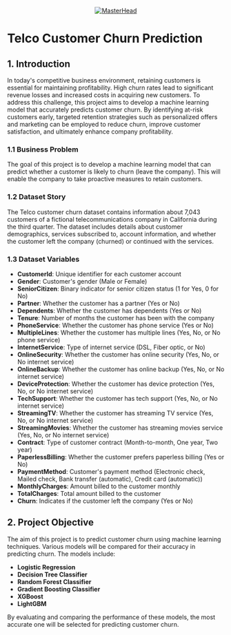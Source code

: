 <p align="center">
  <a href="https://github.com/kazimbektas">
    <img src="https://miro.medium.com/v2/resize:fit:1400/1*Xj5QTBN7umWESE_YrrDlhw.png" alt="MasterHead"/>
  </a>
</p>

# Telco Customer Churn Prediction

## 1. Introduction

In today's competitive business environment, retaining customers is essential for maintaining profitability. High churn rates lead to significant revenue losses and increased costs in acquiring new customers. To address this challenge, this project aims to develop a machine learning model that accurately predicts customer churn. By identifying at-risk customers early, targeted retention strategies such as personalized offers and marketing can be employed to reduce churn, improve customer satisfaction, and ultimately enhance company profitability.

### 1.1 Business Problem
The goal of this project is to develop a machine learning model that can predict whether a customer is likely to churn (leave the company). This will enable the company to take proactive measures to retain customers.

### 1.2 Dataset Story
The Telco customer churn dataset contains information about 7,043 customers of a fictional telecommunications company in California during the third quarter. The dataset includes details about customer demographics, services subscribed to, account information, and whether the customer left the company (churned) or continued with the services.

### 1.3 Dataset Variables
- **CustomerId**: Unique identifier for each customer account
- **Gender**: Customer's gender (Male or Female)
- **SeniorCitizen**: Binary indicator for senior citizen status (1 for Yes, 0 for No)
- **Partner**: Whether the customer has a partner (Yes or No)
- **Dependents**: Whether the customer has dependents (Yes or No)
- **Tenure**: Number of months the customer has been with the company
- **PhoneService**: Whether the customer has phone service (Yes or No)
- **MultipleLines**: Whether the customer has multiple lines (Yes, No, or No phone service)
- **InternetService**: Type of internet service (DSL, Fiber optic, or No)
- **OnlineSecurity**: Whether the customer has online security (Yes, No, or No internet service)
- **OnlineBackup**: Whether the customer has online backup (Yes, No, or No internet service)
- **DeviceProtection**: Whether the customer has device protection (Yes, No, or No internet service)
- **TechSupport**: Whether the customer has tech support (Yes, No, or No internet service)
- **StreamingTV**: Whether the customer has streaming TV service (Yes, No, or No internet service)
- **StreamingMovies**: Whether the customer has streaming movies service (Yes, No, or No internet service)
- **Contract**: Type of customer contract (Month-to-month, One year, Two year)
- **PaperlessBilling**: Whether the customer prefers paperless billing (Yes or No)
- **PaymentMethod**: Customer's payment method (Electronic check, Mailed check, Bank transfer (automatic), Credit card (automatic))
- **MonthlyCharges**: Amount billed to the customer monthly
- **TotalCharges**: Total amount billed to the customer
- **Churn**: Indicates if the customer left the company (Yes or No)

## 2. Project Objective
The aim of this project is to predict customer churn using machine learning techniques. Various models will be compared for their accuracy in predicting churn. The models include:
- **Logistic Regression**
- **Decision Tree Classifier**
- **Random Forest Classifier**
- **Gradient Boosting Classifier**
- **XGBoost**
- **LightGBM**

By evaluating and comparing the performance of these models, the most accurate one will be selected for predicting customer churn.

